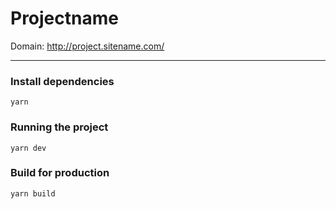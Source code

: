 # Projectname

Domain: http://project.sitename.com/

---
### Install dependencies
```
yarn
```
### Running the project
```
yarn dev
```
### Build for production
```
yarn build
```
